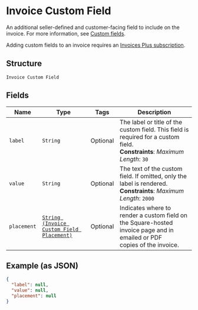 
# Invoice Custom Field

An additional seller-defined and customer-facing field to include on the invoice. For more information,
see [Custom fields](https://developer.squareup.com/docs/invoices-api/overview#custom-fields).

Adding custom fields to an invoice requires an
[Invoices Plus subscription](https://developer.squareup.com/docs/invoices-api/overview#invoices-plus-subscription).

## Structure

`Invoice Custom Field`

## Fields

| Name | Type | Tags | Description |
|  --- | --- | --- | --- |
| `label` | `String` | Optional | The label or title of the custom field. This field is required for a custom field.<br>**Constraints**: *Maximum Length*: `30` |
| `value` | `String` | Optional | The text of the custom field. If omitted, only the label is rendered.<br>**Constraints**: *Maximum Length*: `2000` |
| `placement` | [`String (Invoice Custom Field Placement)`](../../doc/models/invoice-custom-field-placement.md) | Optional | Indicates where to render a custom field on the Square-hosted invoice page and in emailed or PDF<br>copies of the invoice. |

## Example (as JSON)

```json
{
  "label": null,
  "value": null,
  "placement": null
}
```

